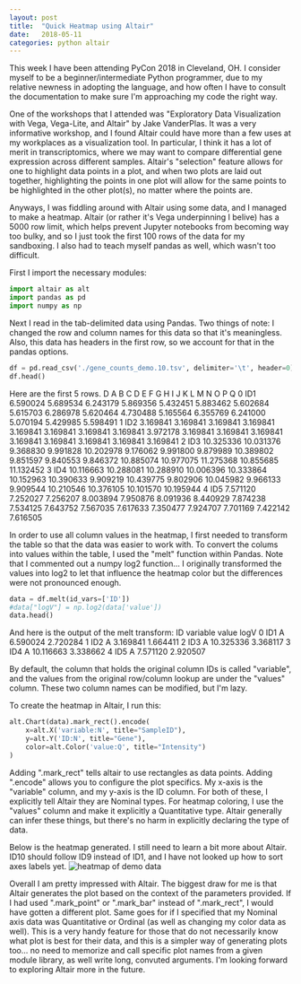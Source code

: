 ```yaml
---
layout: post
title:  "Quick Heatmap using Altair"
date:   2018-05-11
categories: python altair
---
```


This week I have been attending PyCon 2018 in Cleveland, OH.  I consider myself to be a beginner/intermediate Python programmer, due to my relative newness in adopting the language, and how often I have to consult the documentation to make sure I'm approaching my code the right way.

One of the workshops that I attended was "Exploratory Data Visualization with Vega, Vega-Lite, and Altair" by Jake VanderPlas.  It was a very informative workshop, and I found Altair could have more than a few uses at my workplaces as a visualization tool.  In particular, I think it has a lot of merit in transcriptomics, where we may want to compare differential gene expression across different samples.  Altair's "selection" feature allows for one to highlight data points in a plot, and when two plots are laid out together, highlighting the points in one plot will allow for the same points to be highlighted in the other plot(s), no matter where the points are.

Anyways, I was fiddling around with Altair using some data, and I managed to make a heatmap.  Altair (or rather it's Vega underpinning I belive) has a 5000 row limit, which helps prevent Jupyter notebooks from becoming way too bulky, and so I just took the first 100 rows of the data for my sandboxing.  I also had to teach myself pandas as well, which wasn't too difficult.

First I import the necessary modules:
```python
import altair as alt
import pandas as pd
import numpy as np
```
Next I read in the tab-delimited data using Pandas.  Two things of note: I changed the row and column names for this data so that it's meaningless.  Also, this data has headers in the first row, so we account for that in the pandas options.
```python
df = pd.read_csv('./gene_counts_demo.10.tsv', delimiter='\t', header=0)
df.head()
```
Here are the first 5 rows.
D	A	B	C	D	E	F	G	H	I	J	K	L	M	N	O	P	Q
0	ID1	6.590024	5.689534	6.243179	5.869356	5.432451	5.883462	5.602684	5.615703	6.286978	5.620464	4.730488	5.165564	6.355769	6.241000	5.070194	5.429985	5.598491
1	ID2	3.169841	3.169841	3.169841	3.169841	3.169841	3.169841	3.169841	3.169841	3.972178	3.169841	3.169841	3.169841	3.169841	3.169841	3.169841	3.169841	3.169841
2	ID3	10.325336	10.031376	9.368830	9.991828	10.202978	9.176062	9.991800	9.879989	10.389802	9.851597	9.840553	9.846372	10.885074	10.977075	11.275368	10.855685	11.132452
3	ID4	10.116663	10.288081	10.288910	10.006396	10.333864	10.152963	10.390633	9.909219	10.439775	9.802906	10.045982	9.966133	9.909544	10.210546	10.376105	10.101570	10.195944
4	ID5	7.571120	7.252027	7.256207	8.003894	7.950876	8.091936	8.440929	7.874238	7.534125	7.643752	7.567035	7.617633	7.350477	7.924707	7.701169	7.422142	7.616505

In order to use all column values in the heatmap, I first needed to transform the table so that the data was easier to work with.  To convert the colums into values within the table, I used the "melt" function within Pandas.  Note that I commented out a numpy log2 function... I originally transformed the values into log2 to let that influence the heatmap color but the differences were not pronounced enough.
```python
data = df.melt(id_vars=['ID'])
#data["logV"] = np.log2(data['value'])
data.head()
```
And here is the output of the melt transform:
	ID	variable	value	logV
0	ID1	A	6.590024	2.720284
1	ID2	A	3.169841	1.664411
2	ID3	A	10.325336	3.368117
3	ID4	A	10.116663	3.338662
4	ID5	A	7.571120	2.920507

By default, the column that holds the original column IDs is called "variable", and the values from the original row/column lookup are under the "values" column.  These two column names can be modified, but I'm lazy.

To create the heatmap in Altair, I run this:
```python
alt.Chart(data).mark_rect().encode(
    x=alt.X('variable:N', title="SampleID"),
    y=alt.Y('ID:N', title="Gene"),
    color=alt.Color('value:Q', title="Intensity")
)
```
Adding ".mark\_rect" tells altair to use rectangles as data points.  Adding ".encode" allows you to configure the plot specifics.  My x-axis is the "variable" column, and my y-axis is the ID column.  For both of these, I explicitly tell Altair they are Nominal types.  For heatmap coloring, I use the "values" column and make it explicitly a Quantitative type.  Altair generally can infer these things, but there's no harm in explicitly declaring the type of data.

Below is the heatmap generated.  I still need to learn a bit more about Altair.  ID10 should follow ID9 instead of ID1, and I have not looked up how to sort axes labels yet.
![heatmap of demo data]("/assets/altair-demo.png" "Altair Heatmap Demo")

Overall I am pretty impressed with Altair.  The biggest draw for me is that Altair generates the plot based on the context of the parameters provided.  If I had used ".mark\_point" or ".mark\_bar" instead of ".mark\_rect", I would have gotten a different plot.  Same goes for if I specified that my Nominal axis data was Quantitative or Ordinal (as well as changing my color data as well).  This is a very handy feature for those that do not necessarily know what plot is best for their data, and this is a simpler way of generating plots too... no need to memorize and call specific plot names from a given module library, as well write long, convuted arguments.  I'm looking forward to exploring Altair more in the future.


